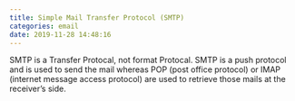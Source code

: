 ```yaml
---
title: Simple Mail Transfer Protocol (SMTP)
categories: email
date: 2019-11-28 14:48:16
---
```


SMTP is a Transfer Protocal, not format Protocal. SMTP is a push protocol and is used to send the mail whereas POP (post office protocol) or IMAP (internet message access protocol) are used to retrieve those mails at the receiver’s side.



